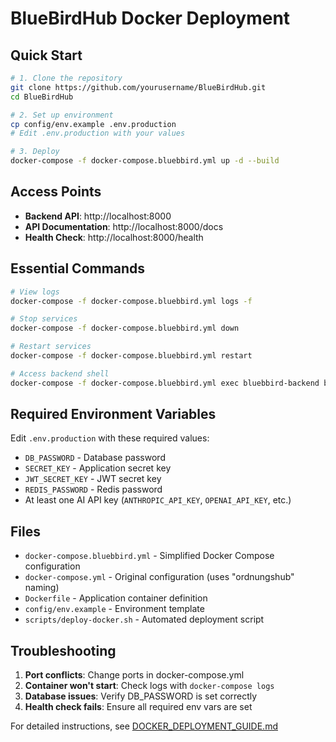 # BlueBirdHub Docker Deployment

## Quick Start

```bash
# 1. Clone the repository
git clone https://github.com/yourusername/BlueBirdHub.git
cd BlueBirdHub

# 2. Set up environment
cp config/env.example .env.production
# Edit .env.production with your values

# 3. Deploy
docker-compose -f docker-compose.bluebbird.yml up -d --build
```

## Access Points

- **Backend API**: http://localhost:8000
- **API Documentation**: http://localhost:8000/docs
- **Health Check**: http://localhost:8000/health

## Essential Commands

```bash
# View logs
docker-compose -f docker-compose.bluebbird.yml logs -f

# Stop services
docker-compose -f docker-compose.bluebbird.yml down

# Restart services
docker-compose -f docker-compose.bluebbird.yml restart

# Access backend shell
docker-compose -f docker-compose.bluebbird.yml exec bluebbird-backend bash
```

## Required Environment Variables

Edit `.env.production` with these required values:

- `DB_PASSWORD` - Database password
- `SECRET_KEY` - Application secret key
- `JWT_SECRET_KEY` - JWT secret key
- `REDIS_PASSWORD` - Redis password
- At least one AI API key (`ANTHROPIC_API_KEY`, `OPENAI_API_KEY`, etc.)

## Files

- `docker-compose.bluebbird.yml` - Simplified Docker Compose configuration
- `docker-compose.yml` - Original configuration (uses "ordnungshub" naming)
- `Dockerfile` - Application container definition
- `config/env.example` - Environment template
- `scripts/deploy-docker.sh` - Automated deployment script

## Troubleshooting

1. **Port conflicts**: Change ports in docker-compose.yml
2. **Container won't start**: Check logs with `docker-compose logs`
3. **Database issues**: Verify DB_PASSWORD is set correctly
4. **Health check fails**: Ensure all required env vars are set

For detailed instructions, see [DOCKER_DEPLOYMENT_GUIDE.md](DOCKER_DEPLOYMENT_GUIDE.md) 
